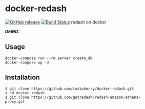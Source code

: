 # docker-redash

[![GitHub release](https://img.shields.io/github/release/radioberry/docker-redash.svg)]()
[![Build Status](https://travis-ci.org/radioberry/docker-redash.svg?branch=master)](https://travis-ci.org/radioberry/docker-redash)
redash on docker

***DEMO:***


## Usage
```
docker-compose run --rm server create_db
docker-compose up -d
```

## Installation

    $ git clone https://github.com/radioberry/docker-redash.git
    $ cd docker-redash
    $ git clone https://github.com/getredash/redash-amazon-athena-proxy.git
